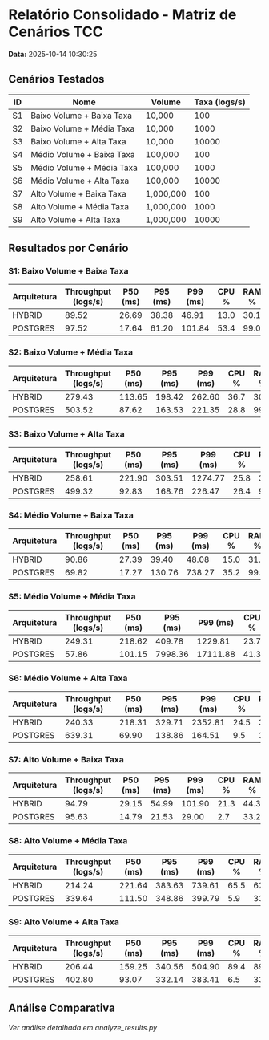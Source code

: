 # Relatório Consolidado - Matriz de Cenários TCC

**Data:** 2025-10-14 10:30:25

## Cenários Testados

| ID | Nome | Volume | Taxa (logs/s) |
|---|---|---|---|
| S1 | Baixo Volume + Baixa Taxa | 10,000 | 100 |
| S2 | Baixo Volume + Média Taxa | 10,000 | 1000 |
| S3 | Baixo Volume + Alta Taxa | 10,000 | 10000 |
| S4 | Médio Volume + Baixa Taxa | 100,000 | 100 |
| S5 | Médio Volume + Média Taxa | 100,000 | 1000 |
| S6 | Médio Volume + Alta Taxa | 100,000 | 10000 |
| S7 | Alto Volume + Baixa Taxa | 1,000,000 | 100 |
| S8 | Alto Volume + Média Taxa | 1,000,000 | 1000 |
| S9 | Alto Volume + Alta Taxa | 1,000,000 | 10000 |

## Resultados por Cenário

### S1: Baixo Volume + Baixa Taxa

| Arquitetura | Throughput (logs/s) | P50 (ms) | P95 (ms) | P99 (ms) | CPU % | RAM % |
|---|---|---|---|---|---|---|
| HYBRID | 89.52 | 26.69 | 38.38 | 46.91 | 13.0 | 30.1 |
| POSTGRES | 97.52 | 17.64 | 61.20 | 101.84 | 53.4 | 99.0 |

### S2: Baixo Volume + Média Taxa

| Arquitetura | Throughput (logs/s) | P50 (ms) | P95 (ms) | P99 (ms) | CPU % | RAM % |
|---|---|---|---|---|---|---|
| HYBRID | 279.43 | 113.65 | 198.42 | 262.60 | 36.7 | 30.8 |
| POSTGRES | 503.52 | 87.62 | 163.53 | 221.35 | 28.8 | 99.1 |

### S3: Baixo Volume + Alta Taxa

| Arquitetura | Throughput (logs/s) | P50 (ms) | P95 (ms) | P99 (ms) | CPU % | RAM % |
|---|---|---|---|---|---|---|
| HYBRID | 258.61 | 221.90 | 303.51 | 1274.77 | 25.8 | 31.3 |
| POSTGRES | 499.32 | 92.83 | 168.76 | 226.47 | 26.4 | 99.2 |

### S4: Médio Volume + Baixa Taxa

| Arquitetura | Throughput (logs/s) | P50 (ms) | P95 (ms) | P99 (ms) | CPU % | RAM % |
|---|---|---|---|---|---|---|
| HYBRID | 90.86 | 27.39 | 39.40 | 48.08 | 15.0 | 31.7 |
| POSTGRES | 69.82 | 17.27 | 130.76 | 738.27 | 35.2 | 99.3 |

### S5: Médio Volume + Média Taxa

| Arquitetura | Throughput (logs/s) | P50 (ms) | P95 (ms) | P99 (ms) | CPU % | RAM % |
|---|---|---|---|---|---|---|
| HYBRID | 249.31 | 218.62 | 409.78 | 1229.81 | 23.7 | 34.5 |
| POSTGRES | 57.86 | 101.15 | 7998.36 | 17111.88 | 41.3 | 94.2 |

### S6: Médio Volume + Alta Taxa

| Arquitetura | Throughput (logs/s) | P50 (ms) | P95 (ms) | P99 (ms) | CPU % | RAM % |
|---|---|---|---|---|---|---|
| HYBRID | 240.33 | 218.31 | 329.71 | 2352.81 | 24.5 | 39.2 |
| POSTGRES | 639.31 | 69.90 | 138.86 | 164.51 | 9.5 | 33.7 |

### S7: Alto Volume + Baixa Taxa

| Arquitetura | Throughput (logs/s) | P50 (ms) | P95 (ms) | P99 (ms) | CPU % | RAM % |
|---|---|---|---|---|---|---|
| HYBRID | 94.79 | 29.15 | 54.99 | 101.90 | 21.3 | 44.3 |
| POSTGRES | 95.63 | 14.79 | 21.53 | 29.00 | 2.7 | 33.2 |

### S8: Alto Volume + Média Taxa

| Arquitetura | Throughput (logs/s) | P50 (ms) | P95 (ms) | P99 (ms) | CPU % | RAM % |
|---|---|---|---|---|---|---|
| HYBRID | 214.24 | 221.64 | 383.63 | 739.61 | 65.5 | 62.2 |
| POSTGRES | 339.64 | 111.50 | 348.86 | 399.79 | 5.9 | 33.4 |

### S9: Alto Volume + Alta Taxa

| Arquitetura | Throughput (logs/s) | P50 (ms) | P95 (ms) | P99 (ms) | CPU % | RAM % |
|---|---|---|---|---|---|---|
| HYBRID | 206.44 | 159.25 | 340.56 | 504.90 | 89.4 | 89.5 |
| POSTGRES | 402.80 | 93.07 | 332.14 | 383.41 | 6.5 | 33.4 |

## Análise Comparativa

*Ver análise detalhada em analyze_results.py*

